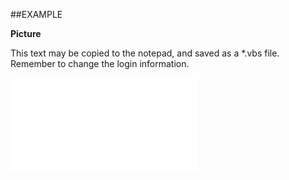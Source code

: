 

##EXAMPLE

**Picture**

This text may be copied to the notepad, and saved as a *.vbs file. Remember to change the login information.

![](../../Examples/vbs/SOStatusMonitor.Picture.vbs.txt)





